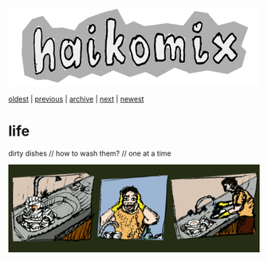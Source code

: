 <p align="center">
<img src="logo.gif" alt="logo" height="160" />
</p>

[oldest](drifting-off.md) | 
[previous](nightmare.md) | 
[archive](ARCHIVE.md) | 
[next](fox.md) | 
[newest](README.md)

# life

dirty dishes // how to wash them? // one at a time

<img src="life.gif" alt="life :: dirty dishes // how to wash them? // one at a time" title="życie :: brudne naczynia // jak je umyć? // pojedynczo" />
